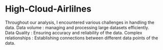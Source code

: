 # High-Cloud-Airlilnes
Throughout our analysis, I encountered various challenges in handling the data. Data volume : managing and processing large datasets efficiently. Data Quality : Ensuring accuracy and reliability of the data. Complex relationships : Establishing connections between different data points of the data.
